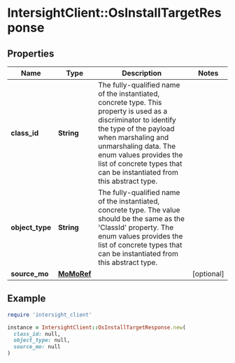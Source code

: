 # IntersightClient::OsInstallTargetResponse

## Properties

| Name | Type | Description | Notes |
| ---- | ---- | ----------- | ----- |
| **class_id** | **String** | The fully-qualified name of the instantiated, concrete type. This property is used as a discriminator to identify the type of the payload when marshaling and unmarshaling data. The enum values provides the list of concrete types that can be instantiated from this abstract type. |  |
| **object_type** | **String** | The fully-qualified name of the instantiated, concrete type. The value should be the same as the &#39;ClassId&#39; property. The enum values provides the list of concrete types that can be instantiated from this abstract type. |  |
| **source_mo** | [**MoMoRef**](MoMoRef.md) |  | [optional] |

## Example

```ruby
require 'intersight_client'

instance = IntersightClient::OsInstallTargetResponse.new(
  class_id: null,
  object_type: null,
  source_mo: null
)
```

